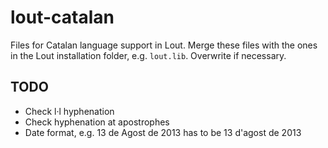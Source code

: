 # lout-catalan
Files for Catalan language support in Lout.
Merge these files with the ones in the Lout installation folder, e.g. `lout.lib`. Overwrite if necessary.
## TODO
- Check l·l hyphenation
- Check hyphenation at apostrophes
- Date format, e.g. 13 de Agost de 2013 has to be 13 d'agost de 2013
